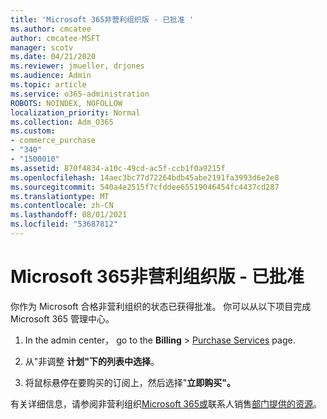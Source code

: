 ```yaml
---
title: 'Microsoft 365非营利组织版 - 已批准 '
ms.author: cmcatee
author: cmcatee-MSFT
manager: scotv
ms.date: 04/21/2020
ms.reviewer: jmueller, drjones
ms.audience: Admin
ms.topic: article
ms.service: o365-administration
ROBOTS: NOINDEX, NOFOLLOW
localization_priority: Normal
ms.collection: Adm_O365
ms.custom:
- commerce_purchase
- "340"
- "1500010"
ms.assetid: 870f4834-a10c-49cd-ac5f-ccb1f0a9215f
ms.openlocfilehash: 14aec3bc77d72264bdb45abe2191fa3993d6e2e8
ms.sourcegitcommit: 540a4e2515f7cfddee65519046454fc4437cd287
ms.translationtype: MT
ms.contentlocale: zh-CN
ms.lasthandoff: 08/01/2021
ms.locfileid: "53687812"
---
```

# <a name="microsoft-365-for-nonprofits---approved"></a>Microsoft 365非营利组织版 - 已批准

你作为 Microsoft 合格非营利组织的状态已获得批准。 你可以从以下项目完成Microsoft 365 管理中心。

1. In the admin center， go to the **Billing** \> [Purchase Services](https://go.microsoft.com/fwlink/p/?linkid=868433) page.

2. 从"非调整 **计划"下的列表中选择**。

3. 将鼠标悬停在要购买的订阅上，然后选择"**立即购买"。**

有关详细信息，请参阅非营利组织[Microsoft 365或](https://www.microsoft.com/nonprofits/microsoft-365)联系人销售[部门提供的资源](https://www.microsoft.com/nonprofits/contact-us)。
